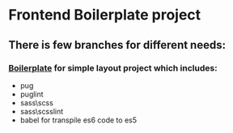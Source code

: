 # Frontend Boilerplate project
## There is few branches for different needs:

### [Boilerplate](https://github.com/LitvinenkoEvgeny/frontend-boilerplate/tree/simple-boilerplate) for simple layout project which includes:
- pug
- puglint
- sass\scss
- sass\scsslint
- babel for transpile es6 code to es5